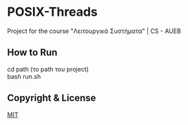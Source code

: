 # POSIX-Threads
Project for the course "Λειτουργικά Συστήματα" | CS - AUEB

## How to Run
cd path (το path του project)<br>
bash run.sh 

## Copyright & License
[MIT](https://github.com/paraskevasleivadaros/OS-Part-B/blob/master/LICENSE)
